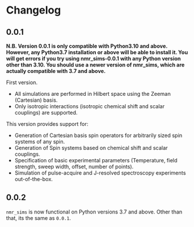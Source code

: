 # Changelog

## 0.0.1

**N.B. Version 0.0.1 is only compatible with Python3.10 and above. However, any Python3.7 installation or above will be able to
install it. You will get errors if you try using nmr\_sims-0.0.1 with any Python version other than 3.10. You should use a newer
version of nmr\_sims, which are actually compatible with 3.7 and above.**

First version.

- All simulations are performed in Hilbert space using the Zeeman (Cartesian) basis.
- Only isotropic interactions (isotropic chemical shift and scalar couplings) are supported.

This version provides support for:

- Generation of Cartesian basis spin operators for arbitrarily sized spin systems of any spin.
- Generation of Spin systems based on chemical shift and scalar couplings.
- Specification of basic experimental parameters (Temperature, field strength, sweep width, offset, number of points).
- Simulation of pulse-acquire and J-resolved spectroscopy experiments out-of-the-box.

## 0.0.2

`nmr_sims` is now functional on Python versions 3.7 and above. Other than that, its the same as `0.0.1`.

